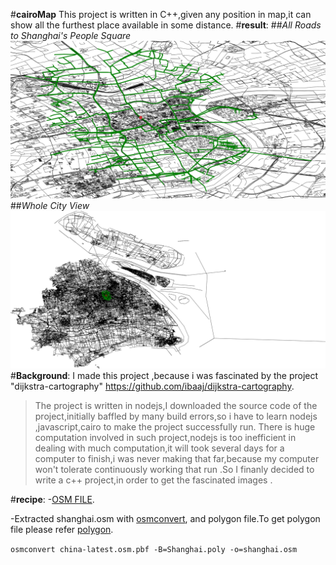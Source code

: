 #**cairoMap**
This project is written in C++,given any position in map,it can show all the furthest place available in some distance.
#**result**:
##*All Roads  to Shanghai's People Square*
![Alt text](/results/shanghai5000.png?raw=true "Shanghai")
##*Whole City View*
![Alt text](/results/shanghai.png?raw=true "Shanghai")
#**Background**:
I made this project ,because i was fascinated by the project "dijkstra-cartography" https://github.com/ibaaj/dijkstra-cartography.
>The project is written in nodejs,I downloaded the source code of the project,initially baffled by many build errors,so i have to learn nodejs ,javascript,cairo to make the project successfully run.
There is huge computation involved in such project,nodejs is too inefficient in dealing with much computation,it will took several days for a computer to finish,i was never making that far,because my computer won't tolerate continuously working that run .So I finanly decided to write a c++ project,in order to get the fascinated images .

#**recipe**:
-[OSM FILE](http://download.geofabrik.de/asia/china.html).

-Extracted shanghai.osm with [osmconvert](http://wiki.openstreetmap.org/wiki/Osmconvert), and polygon file.To get polygon file please refer [polygon](https://github.com/JamesChevalier/cities).

`osmconvert china-latest.osm.pbf -B=Shanghai.poly -o=shanghai.osm`
